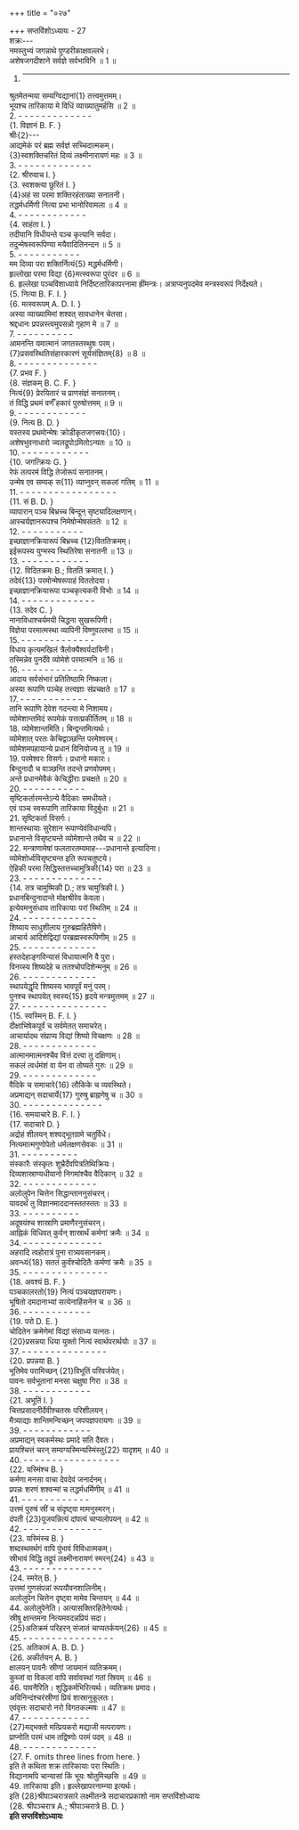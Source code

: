 +++
title = "०२७"

+++
सप्तविंशोऽध्यायः - 27  
शक्रः---  
नमस्तुभ्यं जगन्नाथे पुण्डरीकाक्षवल्लभे।  
अशेषजगदीशाने सर्वज्ञे सर्वभाविनि ॥ 1 ॥  
1. - - - - - - - - - -  
श्रुतमेतन्मया सम्यग्विद्यानां{1} तत्त्वमुत्तमम्।  
भूयश्च तारिकाया मे विधिं व्याख्यातुमर्हसि ॥ 2 ॥  
2. - - - - - - - - - - - - -  
{1. विज्ञानं B. F. }  
श्रीः{2}---  
आद्यमेकं परं ब्रह्म सर्वज्ञं सच्चिदात्मकम्।  
{3}स्वशक्तिचरितं दिव्यं लक्ष्मीनारायणं महः ॥ 3 ॥  
3. - - - - - - - - - - - - -  
{2. श्रीरुवाच I. }  
{3. स्वशक्त्या छुरितं I. }  
{4}अहं सा परमा शक्तिरहंताख्या सनातनी।  
तद्धर्मधर्मिणी नित्या प्रभा भानोरिवामला ॥ 4 ॥  
4. - - - - - - - - - - - -  
{4. साहंता I. }  
तदीयानि विधीयन्ते पञ्च कृत्यानि सर्वदा।  
तदुन्मेषस्वरूपिण्या मयैवादितिनन्दन ॥ 5 ॥  
5. - - - - - - - - - - -  
मम दिव्या परा शक्तिर्नित्यं{5} मद्धर्मधर्मिणी।  
हृल्लोखा परमा विद्या {6}मत्स्वरूपा पुरंदर ॥ 6 ॥  
6. हृल्लेखा पञ्चविंशाध्याये निर्दिष्टतारिकापरनामा ह्रींमन्त्रः। अत्राप्यनुपदमेव मन्त्रस्वरूपं निर्देक्ष्यते।  
{5. नित्या B. F. I. }  
{6. मत्स्वरूपम् A. D. I. }  
अस्या व्याख्यामिमां शश्वत् सावधानेन चेतसा।  
श्रद्दधानः प्रपन्नस्त्वमुपसन्नो गृहाण मे ॥ 7 ॥  
7. - - - - - - - - - -  
आमनन्ति यमात्मानं जगतस्तस्थुषः परम्।  
{7}प्रसवस्थितिसंहारकारणं सूर्यसंज्ञितम्{8} ॥ 8 ॥  
8. - - - - - - - - - - - - - -  
{7. प्रभव F. }  
{8. संज्ञकम् B. C. F. }  
नित्यं{9} प्रेरयितारं च प्राणसंज्ञं सनातनम्।  
तं विद्धि प्रथमं वर्णँ हकारं पुरुषोत्तमम् ॥ 9 ॥  
9. - - - - - - - - - - - -  
{9. नित्य B. D. }  
यस्तस्य प्रथमोन्मेषः क्रोडीकृतजगत्त्रयः{10}।  
अशेषभुवनाधारो ज्वलद्रूपोऽमितोऽन्यतः ॥ 10 ॥  
10. - - - - - - - - - - - -  
{10. जगत्क्रियः G. }  
रेफं तत्परमं विद्धि तेजोरूपं सनातनम्।  
उन्मेष एव सम्यक् स{11} व्याप्नुवन् सकलां गतिम् ॥ 11 ॥  
11. - - - - - - - - - - - - - - - - -  
{11. सं B. D. }  
व्यापारान् पञ्च बिभ्रच्च बिन्दून् सृष्ट्यादिलक्षणान्।  
आस्चर्यज्ञानरूपश्च निमेषोन्मेषसंततेः ॥ 12 ॥  
12. - - - - - - - - - - -  
इच्छाज्ञानक्रियारूपं बिभ्रच्च {12}विततिक्रमम्।  
इईरूपस्य युग्मस्य स्थितिरेषा सनातनी ॥ 13 ॥  
13. - - - - - - - - - - - -  
{12. विदितक्रमः B.; विततिं क्रमात् I. }  
तदेवं{13} परमोन्मेषरूपाहं विततोदया।  
इच्छाज्ञानक्रियारूपा पञ्चकृत्यकरी विभोः ॥ 14 ॥  
14. - - - - - - - - - - - - -  
{13. तदेव C. }  
नानाविधाश्चर्यमयी चिद्धना सुखरूपिणी।  
विज्ञेया परमात्मस्था व्यापिनी विष्णुवल्लभा ॥ 15 ॥  
15. - - - - - - - - - - - - -  
विधाय कृत्यमखिलं त्रैलोक्यैश्वर्यदायिनी।  
तस्मिन्नेव पुनर्देवे व्योमेशे परमात्मनि ॥ 16 ॥  
16. - - - - - - - - - - -  
आदाय सर्वसंभारं प्रतितिष्ठामि निष्कला।  
अस्या रूपाणि पञ्चेह तत्त्वज्ञाः संप्रचक्षते ॥ 17 ॥  
17. - - - - - - - - - - - -  
तानि रूपाणि देवेश गदन्त्या मे निशामय।  
व्योमेशान्तमिदं रूपमेकं यत्तत्प्रकीर्तितम् ॥ 18 ॥  
18. व्योमेशान्तमिति। बिन्द्वन्तमित्यर्थः।  
व्योमेशात् परतः केचिद्वाञ्छन्ति परमेश्वरम्।  
व्योमेशमपहायान्ये प्रधानं विनियोज्य तु ॥ 19 ॥  
19. परमेश्वरः विसर्गः। प्रधानो मकारः।  
बिन्दुनादौ च वाञ्छन्ति तदन्ते प्रणवोपमम्।  
अन्ते प्रधानमेवैकं केचिद्धीराः प्रचक्षते ॥ 20 ॥  
20. - - - - - - - - - - -  
सृष्टिकर्तारमन्तेऽन्ये वैदिकाः समधीयते।  
एवं पञ्च स्वरूपाणि तारिकाया विदुर्बुधाः ॥ 21 ॥  
21. सृष्टिकर्ता विसर्गः।  
शान्तस्थायाः सुरेशान रूपाण्येवंविधान्यपि।  
प्रधानान्ते विसृष्ट्यन्ते व्योमेशान्ते तथैव च ॥ 22 ॥  
22. मन्त्राणामेषां फलतारतम्यमाह---प्रधानान्ते इत्यादिना।  
व्योमेशोर्ध्वविसृष्ट्यन्त इति रूपचतुष्टये।  
ऐहिकी परमा सिद्धिस्तत्तच्चामुत्रिकी{14} परा ॥ 23 ॥  
23. - - - - - - - - - - - - - -  
{14. तत्र चामुष्मिकी D.; तत्र चामुत्रिकी I. }  
प्रधानबिन्दुनादान्ते मोक्षश्रीरेव केवला।  
इत्येवमनुसंधाय तारिकायाः परां स्थितिम् ॥ 24 ॥  
24. - - - - - - - - - - - - -  
शिष्याय साधुशीलाय गुरुब्रह्महितैषिणे।  
आचार्य आदिशेद्विद्यां परब्रह्मस्वरूपिणीम् ॥ 25 ॥  
25. - - - - - - - - - - - - -  
हस्तदेहाङ्गविन्यासं विधायात्मनि वै पुरा।  
विनय्स्य शिष्यदेहे च ततश्चोपदिशेन्मनुम् ॥ 26 ॥  
26. - - - - - - - - - - - - -  
स्थापयेद्धृदि शिष्यस्य भावपूर्वं मनुं परम्।  
पुनश्च स्थापयेत् स्वस्य{15} हृदये मन्त्रमुत्तमम् ॥ 27 ॥  
27. - - - - - - - - - - - - - - -  
{15. स्वस्मिन् B. F. I. }  
दीक्षाभिषेकपूर्वं च सर्वमेतत् समाचरेत्।  
आचार्यादथ संप्राप्य विद्यां शिष्यो विचक्षणः ॥ 28 ॥  
28. - - - - - - - - - - - - -  
आत्मानमात्मनश्चैव वित्तं दत्त्वा तु दक्षिणाम्।  
सकलं त्वर्धमंशं वा येन वा तोष्यते गुरुः ॥ 29 ॥  
29. - - - - - - - - - - - - -  
वैदिके च समाचारे{16} लौकिके च व्यवस्थिते।  
अप्रमाद्यन् सदाचार्ये{17} गुरुषु ब्राह्नणेषु च ॥ 30 ॥  
30. - - - - - - - - - - - - - -  
{16. समयाचारे B. F. I. }  
{17. सदाचारे D. }  
अद्रोहं शीलयन् शश्वद्भूतग्रामे चतुर्विधे।  
नित्यमात्मगुणोपेतो धर्मलक्षणसेवकः ॥ 31 ॥  
31. - - - - - - - - - -  
संस्कारैः संस्कृतः शुभ्रैर्देवपित्रतिथिक्रियः।  
दिव्यशास्राण्यधीयानो निगमांश्चैव वैदिकान् ॥ 32 ॥  
32. - - - - - - - - - - - - -  
अलोलुपेन चित्तेन सिद्धान्ताननुसंचरन्।  
यावदर्थं तु विज्ञानमाददानस्ततस्ततः ॥ 33 ॥  
33. - - - - - - - - - -  
अदूषयंश्च शास्राणि प्रमाणैरनुसंचरन्।  
आह्निकं विधिवत् कुर्वन् शास्रार्थं कर्मणां क्रमैः ॥ 34 ॥  
34. - - - - - - - - - - - - - -  
अहरादि त्वहोरात्रं पुना रात्र्यवसानकम्।  
अवन्ध्यं{18} सततं कुर्वंश्चोदितैः कर्मणां क्रमैः ॥ 35 ॥  
35. - - - - - - - - - - - - - - -  
{18. अवश्यं B. F. }  
पञ्चकालरतो{19} नित्यं पञ्चयज्ञपरायणः।  
भूषितो दमदानाभ्यां सत्येनाहिंसनेन च ॥ 36 ॥  
36. - - - - - - - - - - - -  
{19. परो D. E. }  
चोदितेन क्रमेणेमां विद्यां संसाध्य यत्नतः।  
{20}प्रसन्नया धिया युक्तो नित्यं स्वार्थपरार्थयोः ॥ 37 ॥  
37. - - - - - - - - - - - - - - -  
{20. प्रपन्नया B. }  
भूतिमेव परामिच्छन् {21}विभूतिं परिवर्जयेत्।  
पावनः सर्वभूतानां मनसा चक्षुषा गिरा ॥ 38 ॥  
38. - - - - - - - - - - - -  
{21. अभूतिं I. }  
चित्तप्रसादनीर्देवीश्चतस्रः परिशीलयन्।  
मैत्र्याद्याः शान्तिमन्विच्छन् जपयज्ञपरायणः ॥ 39 ॥  
39. - - - - - - - - - - - -  
अप्रमाद्यन् स्वकर्मस्थः प्रमादे सति दैवतः।  
प्रायश्चित्तं चरन् सम्यग्यस्मिन्यस्मिंस्तु{22} यादृशम् ॥ 40 ॥  
40. - - - - - - - - - - - - - - - - -  
{22. यस्मिंश्च B. }  
कर्मणा मनसा वाचा देवदेवं जनार्दनम्।  
प्रपन्नः शरणं शश्वन्मां च तद्धर्मधर्मिणीम् ॥ 41 ॥  
41. - - - - - - - - - - - -  
उत्तमं पुरुषं स्रीं च संदृष्ट्वा मामनुस्मरन्।  
दंपती {23}पूजयन्नित्यं दांपत्यं चाप्यलोपयन् ॥ 42 ॥  
42. - - - - - - - - - - - - - -  
{23. यस्मिंस्च B. }  
शब्दस्थमर्थगं वापि पुंभावं विविधात्मकम्।  
स्रीभावं विद्धि तद्रूपं लक्ष्मीनारायणं स्मरन्‌{24} ॥ 43 ॥  
43. - - - - - - - - - - - - - -  
{24. स्मरेत् B. }  
उत्तमां गुणसंपन्नां रूपयौवनशालिनीम्।  
अलोलुपेन चित्तेन दृष्ट्वा मामेव चिन्तयन् ॥ 44 ॥  
44. अलोलुपेनेति। अत्यासक्तिरहितेनेत्यर्थः।  
स्रीषु क्षान्तमना नित्यमवदन्नप्रियं सदा।  
{25}अतिक्रमं परिहरन्‌ संजातं चाप्यतर्कयन्{26} ॥ 45 ॥  
45. - - - - - - - - - - - - - - - -  
{25. अतिकामं A. B. D. }  
{26. अकीर्तयन् A. B. }  
क्षालयन् पावनैः स्रीणां जायमानं व्यतिक्रमम्।  
कुब्जां वा विकलां वापि सर्वावस्थां गतां स्रियम् ॥ 46 ॥  
46. पावनैरिति। शुद्धिकर्मभिरित्यर्थः। व्यतिक्रमः प्रमादः।  
अविनिन्दंश्चरंस्रीणां प्रियं शास्रानुकूलतः।  
एवंवृत्तः सदाचारो नरो विगतकल्मषः ॥ 47 ॥  
47. - - - - - - - - - - - -  
{27}मद्भक्तो मत्प्रियकरो मद्याजी मत्परायणः।  
प्राप्नोति परमं धाम तद्विष्णोः परमं पदम् ॥ 48 ॥  
48. - - - - - - - - - - - - -  
{27. F. omits three lines from here. }  
इति ते कथिता शक्र तारिकायाः परा स्थितिः।  
विद्यानामपि चान्यासां किं भूयः श्रोतुमिच्छसि ॥ 49 ॥  
49. तारिकाया इति। हृल्लेखापरनाम्न्या इत्यर्थः।  
इति {28}श्रीपाञ्चरात्रसारे लक्ष्मीतन्त्रे सदाचारप्रकाशो नाम सप्तविंशोध्यायः  
{28. श्रीपञ्चरात्र A.; श्रीपाञ्चरात्रे B. D. }  
********इति सप्तविंशोऽध्यायः********